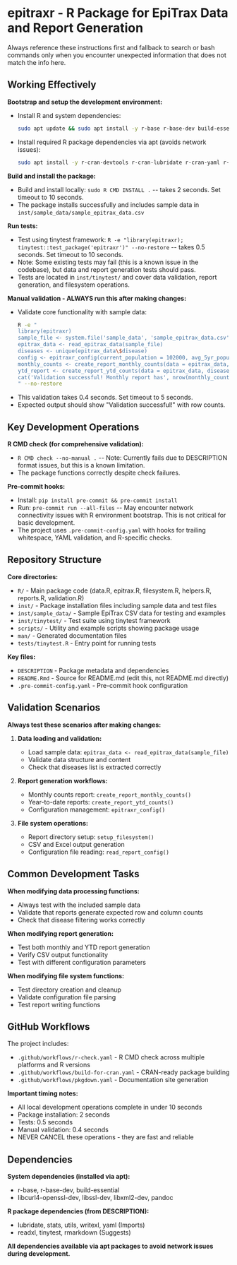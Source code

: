 # epitraxr - R Package for EpiTrax Data and Report Generation

Always reference these instructions first and fallback to search or bash commands only when you encounter unexpected information that does not match the info here.

## Working Effectively

**Bootstrap and setup the development environment:**
- Install R and system dependencies:
  ```bash
  sudo apt update && sudo apt install -y r-base r-base-dev build-essential libcurl4-openssl-dev libssl-dev libxml2-dev pandoc
  ```
- Install required R package dependencies via apt (avoids network issues):
  ```bash
  sudo apt install -y r-cran-devtools r-cran-lubridate r-cran-yaml r-cran-tinytest
  ```

**Build and install the package:**
- Build and install locally: `sudo R CMD INSTALL .` -- takes 2 seconds. Set timeout to 10 seconds.
- The package installs successfully and includes sample data in `inst/sample_data/sample_epitrax_data.csv`

**Run tests:**
- Test using tinytest framework: `R -e "library(epitraxr); tinytest::test_package('epitraxr')" --no-restore` -- takes 0.5 seconds. Set timeout to 10 seconds.
- Note: Some existing tests may fail (this is a known issue in the codebase), but data and report generation tests should pass.
- Tests are located in `inst/tinytest/` and cover data validation, report generation, and filesystem operations.

**Manual validation - ALWAYS run this after making changes:**
- Validate core functionality with sample data:
  ```bash
  R -e "
  library(epitraxr)
  sample_file <- system.file('sample_data', 'sample_epitrax_data.csv', package = 'epitraxr')
  epitrax_data <- read_epitrax_data(sample_file)
  diseases <- unique(epitrax_data\$disease)
  config <- epitraxr_config(current_population = 102000, avg_5yr_population = 97000)
  monthly_counts <- create_report_monthly_counts(data = epitrax_data, y = 2024, disease_names = diseases[1:2])
  ytd_report <- create_report_ytd_counts(data = epitrax_data, disease_names = diseases[1:2], y = 2024, m = 5, config = config)
  cat('Validation successful! Monthly report has', nrow(monthly_counts), 'rows and YTD report has', nrow(ytd_report), 'rows\n')
  " --no-restore
  ```
- This validation takes 0.4 seconds. Set timeout to 5 seconds.
- Expected output should show "Validation successful!" with row counts.

## Key Development Operations

**R CMD check (for comprehensive validation):**
- `R CMD check --no-manual .` -- Note: Currently fails due to DESCRIPTION format issues, but this is a known limitation.
- The package functions correctly despite check failures.

**Pre-commit hooks:**
- Install: `pip install pre-commit && pre-commit install`
- Run: `pre-commit run --all-files` -- May encounter network connectivity issues with R environment bootstrap. This is not critical for basic development.
- The project uses `.pre-commit-config.yaml` with hooks for trailing whitespace, YAML validation, and R-specific checks.

## Repository Structure

**Core directories:**
- `R/` - Main package code (data.R, epitrax.R, filesystem.R, helpers.R, reports.R, validation.R)
- `inst/` - Package installation files including sample data and test files
- `inst/sample_data/` - Sample EpiTrax CSV data for testing and examples
- `inst/tinytest/` - Test suite using tinytest framework
- `scripts/` - Utility and example scripts showing package usage
- `man/` - Generated documentation files
- `tests/tinytest.R` - Entry point for running tests

**Key files:**
- `DESCRIPTION` - Package metadata and dependencies
- `README.Rmd` - Source for README.md (edit this, not README.md directly)
- `.pre-commit-config.yaml` - Pre-commit hook configuration

## Validation Scenarios

**Always test these scenarios after making changes:**

1. **Data loading and validation:**
   - Load sample data: `epitrax_data <- read_epitrax_data(sample_file)`
   - Validate data structure and content
   - Check that diseases list is extracted correctly

2. **Report generation workflows:**
   - Monthly counts report: `create_report_monthly_counts()`
   - Year-to-date reports: `create_report_ytd_counts()`
   - Configuration management: `epitraxr_config()`

3. **File system operations:**
   - Report directory setup: `setup_filesystem()`
   - CSV and Excel output generation
   - Configuration file reading: `read_report_config()`

## Common Development Tasks

**When modifying data processing functions:**
- Always test with the included sample data
- Validate that reports generate expected row and column counts
- Check that disease filtering works correctly

**When modifying report generation:**
- Test both monthly and YTD report generation
- Verify CSV output functionality
- Test with different configuration parameters

**When modifying file system functions:**
- Test directory creation and cleanup
- Validate configuration file parsing
- Test report writing functions

## GitHub Workflows

The project includes:
- `.github/workflows/r-check.yaml` - R CMD check across multiple platforms and R versions
- `.github/workflows/build-for-cran.yaml` - CRAN-ready package building
- `.github/workflows/pkgdown.yaml` - Documentation site generation

**Important timing notes:**
- All local development operations complete in under 10 seconds
- Package installation: 2 seconds
- Tests: 0.5 seconds  
- Manual validation: 0.4 seconds
- NEVER CANCEL these operations - they are fast and reliable

## Dependencies

**System dependencies (installed via apt):**
- r-base, r-base-dev, build-essential
- libcurl4-openssl-dev, libssl-dev, libxml2-dev, pandoc

**R package dependencies (from DESCRIPTION):**
- lubridate, stats, utils, writexl, yaml (Imports)
- readxl, tinytest, rmarkdown (Suggests)

**All dependencies available via apt packages to avoid network issues during development.**
